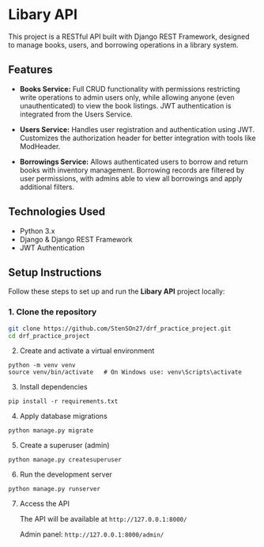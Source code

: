 # Libary API

This project is a RESTful API built with Django REST Framework, designed to manage books, users, and borrowing operations in a library system.

## Features

- **Books Service:** Full CRUD functionality with permissions restricting write operations to admin users only, while allowing anyone (even unauthenticated) to view the book listings. JWT authentication is integrated from the Users Service.
  
- **Users Service:** Handles user registration and authentication using JWT. Customizes the authorization header for better integration with tools like ModHeader.
  
- **Borrowings Service:** Allows authenticated users to borrow and return books with inventory management. Borrowing records are filtered by user permissions, with admins able to view all borrowings and apply additional filters.

## Technologies Used

- Python 3.x  
- Django & Django REST Framework  
- JWT Authentication  

## Setup Instructions

Follow these steps to set up and run the **Libary API** project locally:

### 1. Clone the repository

```bash
git clone https://github.com/StenSOn27/drf_practice_project.git
cd drf_practice_project
```

2. Create and activate a virtual environment

```
python -m venv venv
source venv/bin/activate   # On Windows use: venv\Scripts\activate
```

3. Install dependencies
```
pip install -r requirements.txt
```
4. Apply database migrations
```
python manage.py migrate
```
5. Create a superuser (admin)
```
python manage.py createsuperuser
```
6. Run the development server
```
python manage.py runserver
```
7. Access the API

    The API will be available at ```http://127.0.0.1:8000/```

    Admin panel: ```http://127.0.0.1:8000/admin/```